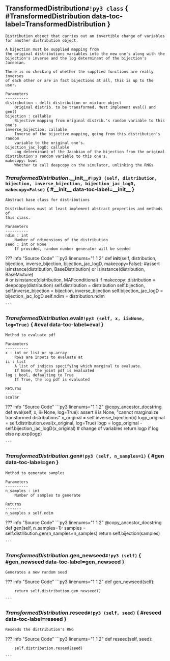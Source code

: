 ## **TransformedDistribution**`#!py3 class` { #TransformedDistribution data-toc-label=TransformedDistribution }


```
Distribution object that carries out an invertible change of variables
for another distribution object.

A bijection must be supplied mapping from
the original distributions variables into the new one's along with the
bijection's inverse and the log determinant of the bijection's Jacobian.

There is no checking of whether the supplied functions are really inverses
of each other or are in fact bijections at all, this is up to the user.

Parameters
----------
distribution : delfi distribution or mixture object
    Original distrib. to be transformed. Must implement eval() and gen()
bijection : callable
    Bijective mapping from original distrib.'s random variable to this one's
inverse_bijection: callable
    Inverse of the bijective mapping, going from this distribution's random
    variable to the original one's.
bijection_jac_logD: callable
    Log determinant of the Jacobian of the bijection from the original distribution's random variable to this one's.
makecopy: bool
    Whether to call deepcopy on the simulator, unlinking the RNGs
```

### *TransformedDistribution*.**\_\_init\_\_**`#!py3 (self, distribution, bijection, inverse_bijection, bijection_jac_logD, makecopy=False)` { #\_\_init\_\_ data-toc-label=\_\_init\_\_ }


```
Abstract base class for distributions

Distributions must at least implement abstract properties and methods of
this class.

Parameters
----------
ndim : int
    Number of ndimensions of the distribution
seed : int or None
    If provided, random number generator will be seeded
```


??? info "Source Code" 
	```py3 linenums="1 1 2" 
	def __init__(self, distribution, bijection, inverse_bijection, bijection_jac_logD, makecopy=False):
	    #assert isinstance(distribution, BaseDistribution) or isinstance(distribution, BaseMixture) \
	    #    or isinstance(distribution, MAFconditional)
	    if makecopy:
	        distribution = deepcopy(distribution)
	    self.distribution = distribution
	    self.bijection, self.inverse_bijection = bijection, inverse_bijection
	    self.bijection_jac_logD = bijection_jac_logD
	    self.ndim = distribution.ndim
	
	```
### *TransformedDistribution*.**eval**`#!py3 (self, x, ii=None, log=True)` { #eval data-toc-label=eval }


```
Method to evaluate pdf

Parameters
----------
x : int or list or np.array
    Rows are inputs to evaluate at
ii : list
    A list of indices specifying which marginal to evaluate.
    If None, the joint pdf is evaluated
log : bool, defaulting to True
    If True, the log pdf is evaluated

Returns
-------
scalar
```


??? info "Source Code" 
	```py3 linenums="1 1 2" 
	@copy_ancestor_docstring
	def eval(self, x, ii=None, log=True):
	    assert ii is None, "cannot marginalize transformed distributions"
	    x_original = self.inverse_bijection(x)
	    logp_original = self.distribution.eval(x_original, log=True)
	    logp = logp_original - self.bijection_jac_logD(x_original)  # change of variables
	    return logp if log else np.exp(logp)
	
	```
### *TransformedDistribution*.**gen**`#!py3 (self, n_samples=1)` { #gen data-toc-label=gen }


```
Method to generate samples

Parameters
----------
n_samples : int
    Number of samples to generate

Returns
-------
n_samples x self.ndim
```


??? info "Source Code" 
	```py3 linenums="1 1 2" 
	@copy_ancestor_docstring
	def gen(self, n_samples=1):
	    samples = self.distribution.gen(n_samples=n_samples)
	    return self.bijection(samples)
	
	```
### *TransformedDistribution*.**gen\_newseed**`#!py3 (self)` { #gen\_newseed data-toc-label=gen\_newseed }


```
Generates a new random seed
```


??? info "Source Code" 
	```py3 linenums="1 1 2" 
	def gen_newseed(self):
	    
	    return self.distribution.gen_newseed()
	
	```
### *TransformedDistribution*.**reseed**`#!py3 (self, seed)` { #reseed data-toc-label=reseed }


```
Reseeds the distribution's RNG
```


??? info "Source Code" 
	```py3 linenums="1 1 2" 
	def reseed(self, seed):
	    
	    self.distribution.reseed(seed)
	
	```

